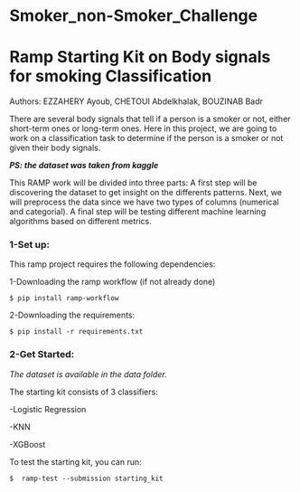 # Smoker_non-Smoker_Challenge

# Ramp Starting Kit on Body signals for smoking Classification

Authors: EZZAHERY Ayoub, CHETOUI Abdelkhalak, BOUZINAB Badr

There are several body signals that tell if a person is a smoker or not, either short-term ones or long-term ones. Here in this project, we are going to work on a classification task to determine if the person is a smoker or not given their body signals. 

***PS: the dataset was taken from kaggle***

This RAMP work will be divided into three parts: A first step will be discovering the dataset to get insight on the differents patterns. Next, we will preprocess the data since we have two types of columns (numerical and categorial). A final step will be testing different machine learning algorithms based on different metrics.


### 1-Set up:

This ramp project requires the following dependencies:


1-Downloading the ramp workflow (if not already done)
```
$ pip install ramp-workflow
```
 
 2-Downloading the requirements:
```
$ pip install -r requirements.txt
```

### 2-Get Started:

*The dataset is available in the data folder.*

The starting kit consists of 3 classifiers:

-Logistic Regression

-KNN

-XGBoost

To test the starting kit, you can run:
```
$  ramp-test --submission starting_kit
```
